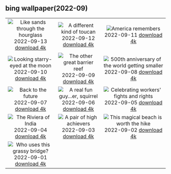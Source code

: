 ## bing wallpaper(2022-09)

|  |  |  |
| :----: | :----: | :----: |
| ![Like sands through the hourglass](https://cn.bing.com/th?id=OHR.GSDNPest_EN-US6985335988_UHD.jpg&pid=hp&w=384&h=216&rs=1&c=4) <br/>2022-09-13 [download 4k](https://cn.bing.com/th?id=OHR.GSDNPest_EN-US6985335988_UHD.jpg)| ![A different kind of toucan](https://cn.bing.com/th?id=OHR.Aracari_EN-US6920359857_UHD.jpg&pid=hp&w=384&h=216&rs=1&c=4) <br/>2022-09-12 [download 4k](https://cn.bing.com/th?id=OHR.Aracari_EN-US6920359857_UHD.jpg)| ![America remembers](https://cn.bing.com/th?id=OHR.SOLHalfStaff_EN-US6710129226_UHD.jpg&pid=hp&w=384&h=216&rs=1&c=4) <br/>2022-09-11 [download 4k](https://cn.bing.com/th?id=OHR.SOLHalfStaff_EN-US6710129226_UHD.jpg)|
| ![Looking starry-eyed at the moon](https://cn.bing.com/th?id=OHR.KLMidAutumn_EN-US6642842911_UHD.jpg&pid=hp&w=384&h=216&rs=1&c=4) <br/>2022-09-10 [download 4k](https://cn.bing.com/th?id=OHR.KLMidAutumn_EN-US6642842911_UHD.jpg)| ![The other great barrier reef](https://cn.bing.com/th?id=OHR.BHNMBelize_EN-US6404020386_UHD.jpg&pid=hp&w=384&h=216&rs=1&c=4) <br/>2022-09-09 [download 4k](https://cn.bing.com/th?id=OHR.BHNMBelize_EN-US6404020386_UHD.jpg)| ![500th anniversary of the world getting smaller](https://cn.bing.com/th?id=OHR.CircumnavigationAnni_EN-US9635067459_UHD.jpg&pid=hp&w=384&h=216&rs=1&c=4) <br/>2022-09-08 [download 4k](https://cn.bing.com/th?id=OHR.CircumnavigationAnni_EN-US9635067459_UHD.jpg)|
| ![Back to the future](https://cn.bing.com/th?id=OHR.MuseudoAmanha_EN-US9576177041_UHD.jpg&pid=hp&w=384&h=216&rs=1&c=4) <br/>2022-09-07 [download 4k](https://cn.bing.com/th?id=OHR.MuseudoAmanha_EN-US9576177041_UHD.jpg)| ![A real fun guy…er, squirrel](https://cn.bing.com/th?id=OHR.SquirrelMushroom_EN-US8955570535_UHD.jpg&pid=hp&w=384&h=216&rs=1&c=4) <br/>2022-09-06 [download 4k](https://cn.bing.com/th?id=OHR.SquirrelMushroom_EN-US8955570535_UHD.jpg)| ![Celebrating workers' fights and rights](https://cn.bing.com/th?id=OHR.GastoniaParade_EN-US8873564493_UHD.jpg&pid=hp&w=384&h=216&rs=1&c=4) <br/>2022-09-05 [download 4k](https://cn.bing.com/th?id=OHR.GastoniaParade_EN-US8873564493_UHD.jpg)|
| ![The Riviera of India](https://cn.bing.com/th?id=OHR.ArambolBeach_EN-US7908449198_UHD.jpg&pid=hp&w=384&h=216&rs=1&c=4) <br/>2022-09-04 [download 4k](https://cn.bing.com/th?id=OHR.ArambolBeach_EN-US7908449198_UHD.jpg)| ![A pair of high achievers](https://cn.bing.com/th?id=OHR.MalaysiaTwinTowers_EN-US7848703415_UHD.jpg&pid=hp&w=384&h=216&rs=1&c=4) <br/>2022-09-03 [download 4k](https://cn.bing.com/th?id=OHR.MalaysiaTwinTowers_EN-US7848703415_UHD.jpg)| ![This magical beach is worth the hike](https://cn.bing.com/th?id=OHR.SeitanLimania_EN-US5452823219_UHD.jpg&pid=hp&w=384&h=216&rs=1&c=4) <br/>2022-09-02 [download 4k](https://cn.bing.com/th?id=OHR.SeitanLimania_EN-US5452823219_UHD.jpg)|
| ![Who uses this grassy bridge?](https://cn.bing.com/th?id=OHR.WildlifeCrossing_EN-US7691052130_UHD.jpg&pid=hp&w=384&h=216&rs=1&c=4) <br/>2022-09-01 [download 4k](https://cn.bing.com/th?id=OHR.WildlifeCrossing_EN-US7691052130_UHD.jpg)|
